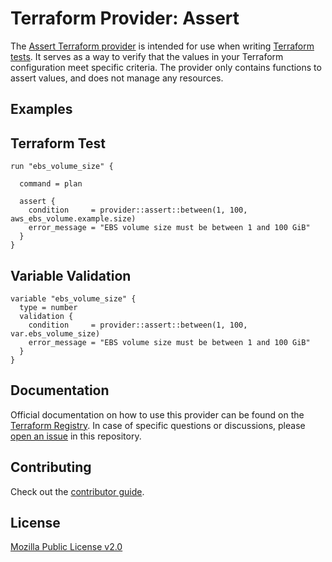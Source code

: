 # Terraform Provider: Assert

The [Assert Terraform provider]((https://registry.terraform.io/providers/bschaatsbergen/assert/latest/docs)) is intended for use when writing [Terraform tests](https://developer.hashicorp.com/terraform/language/tests). It serves as a way to verify that the values in your Terraform configuration meet specific criteria. The provider only contains functions to assert values, and does not manage any resources.

## Examples

## Terraform Test

```hcl
run "ebs_volume_size" {

  command = plan

  assert {
    condition     = provider::assert::between(1, 100, aws_ebs_volume.example.size)
    error_message = "EBS volume size must be between 1 and 100 GiB"
  }
}
```

## Variable Validation

```hcl
variable "ebs_volume_size" {
  type = number
  validation {
    condition     = provider::assert::between(1, 100, var.ebs_volume_size)
    error_message = "EBS volume size must be between 1 and 100 GiB"
  }
}
```

## Documentation

Official documentation on how to use this provider can be found on the 
[Terraform Registry](https://registry.terraform.io/providers/bschaatsbergen/assert/latest/docs).
In case of specific questions or discussions, please [open an issue](https://github.com/bschaatsbergen/terraform-provider-assert/issues/new) in this repository.

## Contributing

Check out the [contributor guide](https://bschaatsbergen.github.io/terraform-provider-assert/).

## License

[Mozilla Public License v2.0](./LICENSE)
